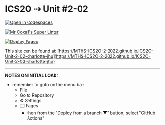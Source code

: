 # ICS2O ⇢ Unit #2-02

[![Open in Codespaces](https://classroom.github.com/assets/launch-codespace-f4981d0f882b2a3f0472912d15f9806d57e124e0fc890972558857b51b24a6f9.svg)](https://classroom.github.com/open-in-codespaces?assignment_repo_id=10440106)

[![Mr Coxall's Super Linter](https://github.com/MTHS-ICS2O-2-2022/ICS2O-Unit-2-02-charlotte-jhu/workflows/Mr%20Coxall's%20Super%20Linter/badge.svg)](https://github.com/MTHS-ICS2O-2-2022/ICS2O-Unit-2-02-charlotte-jhu/actions)

[![Deploy Pages](https://github.com/MTHS-ICS2O-2-2022/ICS2O-Unit-2-02-charlotte-jhu/workflows/Deploy%20Pages/badge.svg)](https://github.com/MTHS-ICS2O-2-2022/ICS2O-Unit-2-02-charlotte-jhu/actions)

This site can be found at: [https://MTHS-ICS2O-2-2022.github.io/ICS2O-Unit-2-02-charlotte-jhu](https://MTHS-ICS2O-2-2022.github.io/ICS2O-Unit-2-02-charlotte-jhu)

---

**NOTES ON INITIAL LOAD:**
- remember to goto on the menu bar:
  - File
  - Go to Repository
  - ⚙ Settings
  - 🗔 Pages
    - then from the "Deploy from a branch ▼" button, select "GitHub Actions"
